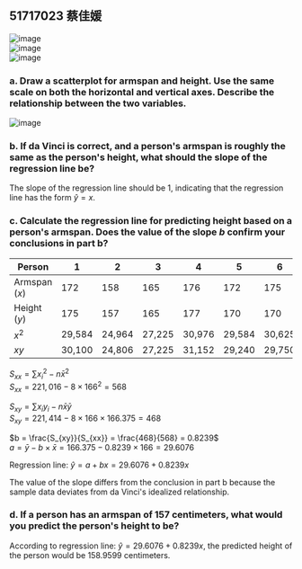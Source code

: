 ## 51717023 蔡佳媛  


![image](https://github.com/user-attachments/assets/87b59b65-bda6-47d4-9521-84133caa35a2)  
![image](https://github.com/user-attachments/assets/7ae644d7-8b67-4353-8012-a6e1c03744d0)  
![image](https://github.com/user-attachments/assets/e71a7fd1-ed06-422a-bcc4-68643a5be3cf)  
  
  
  
### a. Draw a scatterplot for armspan and height. Use the same scale on both the horizontal and vertical axes. Describe the relationship between the two variables.

![image](https://github.com/user-attachments/assets/9970ee47-6561-419d-9a63-8b1a96057038)
  
  
  
### b. If da Vinci is correct, and a person's armspan is roughly the same as the person's height, what should the slope of the regression line be?  
  
The slope of the regression line should be 1, indicating that the regression line has the form $\hat{y}=x$.
  
  
  
### c. Calculate the regression line for predicting height based on a person's armspan. Does the value of the slope $b$ confirm your conclusions in part b?  
  
| Person        |    1   |    2   |    3   |    4   |    5   |    6   |    7   |    8   |  Total  | Average |  
|---------------|--------|--------|--------|--------|--------|--------|--------|--------|---------|---------|  
| Armspan ($x$) |    172 |    158 |    165 |    176 |    172 |    175 |    157 |   153  |   1,328 | 166     |  
| Height  ($y$) |    175 |    157 |    165 |    177 |    170 |    170 |    160 |   157  |   1,331 | 166.375 |  
|      $x^2$    | 29,584 | 24,964 | 27,225 | 30,976 | 29,584 | 30,625 | 24,649 | 23,409 | 221,016 |  
|      $xy$     | 30,100 | 24,806 | 27,225 | 31,152 | 29,240 | 29,750 | 25,120 | 24,021 | 221,414 |  
  
$S_{xx} = \sum{{x_{i}}^2} - n\bar{x}^2$  
$S_{xx} = 221,016 - 8 \times 166^2 = 568$  
  
$S_{xy} = \sum{x_{i}y_{i}} - n\bar{x}\bar{y}$  
$S_{xy} = 221,414 - 8 \times 166 \times 166.375 = 468$  
  
$b = \frac{S_{xy}}{S_{xx}} = \frac{468}{568} = 0.8239$  
$a = \bar{y} - b \times \bar{x} = 166.375 - 0.8239 \times 166 = 29.6076$  
  
Regression line: $\hat{y} = a + bx = 29.6076 + 0.8239x$  
  
The value of the slope differs from the conclusion in part b because the sample data deviates from da Vinci's idealized relationship.  
  
  
  
### d. If a person has an armspan of 157 centimeters, what would you predict the person's height to be?
  
According to regression line: $\hat{y} = 29.6076 + 0.8239x$, the predicted height of the person would be 158.9599 centimeters.    
  
